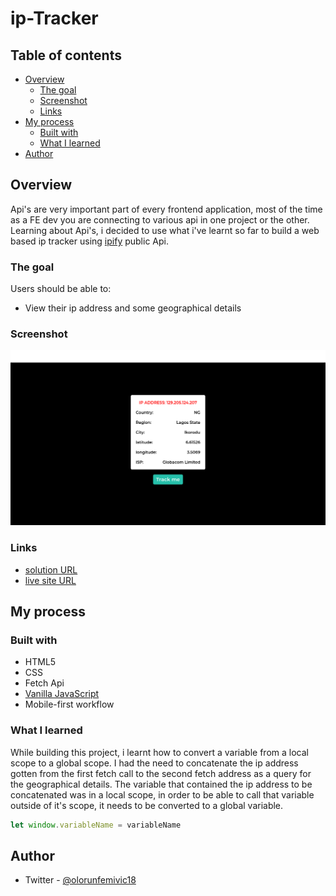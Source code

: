# ip-Tracker

## Table of contents

- [Overview](#overview)
  - [The goal](#the-goal)
  - [Screenshot](#screenshot)
  - [Links](#links)
- [My process](#my-process)
  - [Built with](#built-with)
  - [What I learned](#what-i-learned)
- [Author](#author)

## Overview

Api's are very important part of every frontend application, most of the time as a FE dev you are connecting to various api in one project or the other. Learning about Api's, i decided to use what i've learnt so far to build a web based ip tracker using [ipify](https://ipify.org) public Api. 

### The goal

Users should be able to:

- View their ip address and some geographical details 

### Screenshot

![Screenshot](screenshot/screenshot.png)

### Links

- [solution URL](https://your-solution-url.com)
- [live site URL]( https://clefayomide.github.io/ip-tracker)

## My process

### Built with

- HTML5
- CSS
- Fetch Api
- [Vanilla JavaScript](https://www.javascript.com/)
- Mobile-first workflow

### What I learned

While building this project, i learnt how to convert a variable from a local scope to a global scope. I had the need to concatenate the ip address gotten from the first fetch call to the second fetch address as a query for the geographical details. The variable that contained the ip address to be concatenated was in a local scope, in order to be able to call that variable outside of it's scope, it needs to be converted to a global variable.
```js
let window.variableName = variableName
```

## Author

- Twitter - [@olorunfemivic18](https://www.twitter.com/olorunfemivic18)
